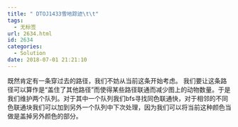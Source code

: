 ```yaml
---
title: " DTOJ1433雪地踪迹\t\t"
tags:
  - 无标签
url: 2634.html
id: 2634
categories:
  - Solution
date: 2018-07-01 21:21:10
---
```


既然肯定有一条穿过去的路径，我们不妨从当前这条开始考虑。 我们要让这条路径可以算作是“盖住了其他路径”而使得某些路径联通而减少图上的动物数量。于是我们维护两个队列。对于其中一个队列我们bfs寻找同色联通快，对于相邻的不同色联通块我们可以加到另外一个队列中下次处理，因为我们可以将当前这种颜色当做是盖掉另外颜色的部分。